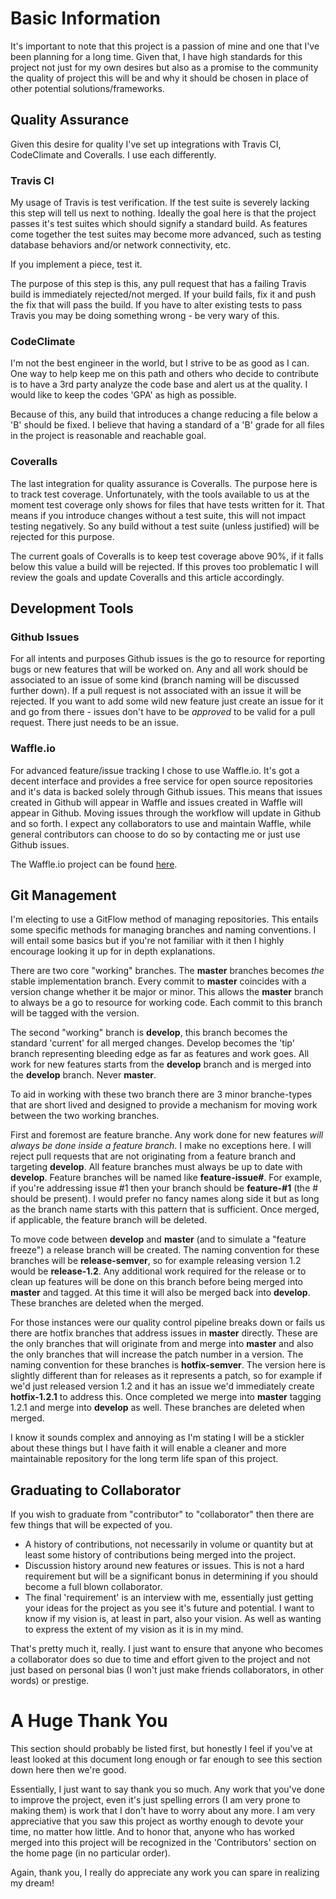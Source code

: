 # Basic Information

It's important to note that this project is a passion of mine and one that I've
been planning for a long time. Given that, I have high standards for this
project not just for my own desires but also as a promise to the community the
quality of project this will be and why it should be chosen in place of other
potential solutions/frameworks.

## Quality Assurance

Given this desire for quality I've set up integrations with Travis CI,
CodeClimate and Coveralls. I use each differently.

### Travis CI

My usage of Travis is test verification. If the test suite is severely lacking
this step will tell us next to nothing. Ideally the goal here is that the project
passes it's test suites which should signify a standard build. As features
come together the test suites may become more advanced, such as testing database
behaviors and/or network connectivity, etc.

If you implement a piece, test it.

The purpose of this step is this, any pull request that has a failing Travis
build is immediately rejected/not merged. If your build fails, fix it and push
the fix that will pass the build. If you have to alter existing tests to pass
Travis you may be doing something wrong - be very wary of this.

### CodeClimate

I'm not the best engineer in the world, but I strive to be as good as I can.
One way to help keep me on this path and others who decide to contribute is to
have a 3rd party analyze the code base and alert us at the quality. I would
like to keep the codes 'GPA' as high as possible.

Because of this, any build that introduces a change reducing a file below a 'B'
should be fixed. I believe that having a standard of a 'B' grade for all files
in the project is reasonable and reachable goal.

### Coveralls

The last integration for quality assurance is Coveralls. The purpose here is to
track test coverage. Unfortunately, with the tools available to us at the moment
test coverage only shows for files that have tests written for it. That means
if you introduce changes without a test suite, this will not impact testing
negatively. So any build without a test suite (unless justified) will be
rejected for this purpose.

The current goals of Coveralls is to keep test coverage above 90%, if it falls
below this value a build will be rejected. If this proves too problematic I will
review the goals and update Coveralls and this article accordingly.

## Development Tools

### Github Issues

For all intents and purposes Github issues is the go to resource for reporting
bugs or new features that will be worked on. Any and all work should be associated
to an issue of some kind (branch naming will be discussed further down). If a
pull request is not associated with an issue it will be rejected. If you want
to add some wild new feature just create an issue for it and go from there -
issues don't have to be _approved_ to be valid for a pull request. There just
needs to be an issue.

### Waffle.io

For advanced feature/issue tracking I chose to use Waffle.io. It's got a decent
interface and provides a free service for open source repositories and it's data
is backed solely through Github issues. This means that issues created in Github
will appear in Waffle and issues created in Waffle will appear in Github.
Moving issues through the workflow will update in Github and so forth. I expect
any collaborators to use and maintain Waffle, while general contributors can
choose to do so by contacting me or just use Github issues.

The Waffle.io project can be found [here](https://waffle.io/bbuck/dragon-mud).

## Git Management

I'm electing to use a GitFlow method of managing repositories. This entails some
specific methods for managing branches and naming conventions. I will entail
some basics but if you're not familiar with it then I highly encourage looking
it up for in depth explanations.

There are two core "working" branches. The **master** branches becomes _the_ stable
implementation branch. Every commit to **master** coincides with a version change
whether it be major or minor. This allows the **master** branch to always be a go to
resource for working code. Each commit to this branch will be tagged with the
version.

The second "working" branch is **develop**, this branch becomes the standard
'current' for all merged changes. Develop becomes the 'tip' branch representing
bleeding edge as far as features and work goes. All work for new features starts
from the **develop** branch and is merged into the **develop** branch. Never **master**.

To aid in working with these two branch there are 3 minor branche-types that
are short lived and designed to provide a mechanism for moving work between
the two working branches.

First and foremost are feature branche. Any work done for new features _will
always be done inside a feature branch_. I make no exceptions here. I will reject
pull requests that are not originating from a feature branch and targeting
**develop**. All feature branches must always be up to date with **develop**. Feature
branches will be named like **feature-issue#**. For example, if you're addressing
issue #1 then your branch should be **feature-#1** (the # should be present).
I would prefer no fancy names along side it but as long as the branch name
starts with this pattern that is sufficient. Once merged, if applicable, the
feature branch will be deleted.

To move code between **develop** and **master** (and to simulate a "feature freeze")
a release branch will be created. The naming convention for these branches will
be **release-semver**, so for example releasing version 1.2 would be **release-1.2**.
Any additional work required for the release or to clean up features will be done
on this branch before being merged into **master** and tagged. At this time it will
also be merged back into **develop**. These branches are deleted when the merged.

For those instances were our quality control pipeline breaks down or fails us
there are hotfix branches that address issues in **master** directly. These are
the only branches that will originate from and merge into **master** and also the
only branches that will increase the patch number in a version. The naming
convention for these branches is **hotfix-semver**. The version here is slightly
different than for releases as it represents a patch, so for example if we'd
just released version 1.2 and it has an issue we'd immediately create **hotfix-1.2.1**
to address this. Once completed we merge into **master** tagging 1.2.1 and merge
into **develop** as well. These branches are deleted when merged.

I know it sounds complex and annoying as I'm stating I will be a stickler about
these things but I have faith it will enable a cleaner and more maintainable
repository for the long term life span of this project.

## Graduating to Collaborator

If you wish to graduate from "contributor" to "collaborator" then there are few
things that will be expected of you.

 * A history of contributions, not necessarily in volume or quantity but at least
   some history of contributions being merged into the project.
 * Discussion history around new features or issues. This is not a hard requirement
   but will be a significant bonus in determining if you should become a full
   blown collaborator.
 * The final 'requirement' is an interview with me, essentially just getting your
   ideas for the project as you see it's future and potential. I want to know if
   my vision is, at least in part, also your vision. As well as wanting to
   express the extent of my vision as it is in my mind.

That's pretty much it, really. I just want to ensure that anyone who becomes a
collaborator does so due to time and effort given to the project and not just
based on personal bias (I won't just make friends collaborators, in other words)
or prestige.

# A Huge Thank You

This section should probably be listed first, but honestly I feel if you've
at least looked at this document long enough or far enough to see this section
down here then we're good.

Essentially, I just want to say thank you so much. Any work that you've done
to improve the project, even it's just spelling errors (I am very prone to
making them) is work that I don't have to worry about any more. I am very
appreciative that you saw this project as worthy enough to devote your time,
no matter how little. And to honor that, anyone who has worked merged
into this project will be recognized in the 'Contributors' section on the
home page (in no particular order).

Again, thank you, I really do appreciate any work you can spare in realizing
my dream!
